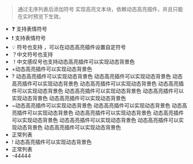 ---
---

> 通过无序列表后添加符号 实现高亮文本块，依赖动态高亮插件，并且只能在实时预览下生效。


- ❓ 支持表情符号
- ❗ 支持表情符号
- 💡 符号也支持 ，可以在动态高亮插件设置自定符号
- ？中文符号也支持
- ！中文感叹号也支持动态高亮插件可以实现动态背景色
- +动态高亮插件可以实现动态背景色
- ? 动态高亮插件可以实现动态背景色 动态高亮插件可以实现动态背景色 动态高亮插件可以实现动态背景色 动态高亮插件可以实现动态背景色 动态高亮插件可以实现动态背景色 动态高亮插件可以实现动态背景色 动态高亮插件可以实现动态背景色 动态高亮插件可以实现动态背景色
- ~动态高亮插件可以实现动态背景色 动态高亮插件可以实现动态背景色 动态高亮插件可以实现动态背景色 动态高亮插件可以实现动态背景色 动态高亮插件可以实现动态背景色 动态高亮插件可以实现动态背景色 动态高亮插件可以实现动态背景色 动态高亮插件可以实现动态背景色
-  正常列表
- ! 动态高亮插件可以实现动态背景色
- 正常列表
- -44444

